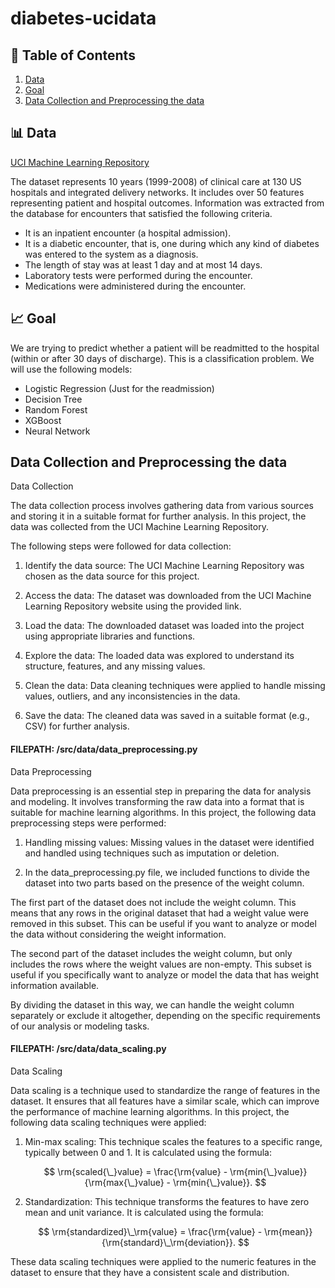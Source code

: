 # diabetes-ucidata

## 📝 Table of Contents
1. [Data](#📊-data)
2. [Goal](#📈-goal)
3. [Data Collection and Preprocessing the data](#data-collection-and-preprocessing-the-data)

## 📊 Data

[UCI Machine Learning Repository](https://archive.ics.uci.edu/dataset/296/diabetes+130-us+hospitals+for+years+1999-2008?fbclid=IwAR1K8yIAY03mM8Ipm6UQMjX5hW4hr3xbvKneoqDNR-93l2WPCqrXBjl59iM)

The dataset represents 10 years (1999-2008) of clinical care at 130 US hospitals and integrated delivery networks. It includes over 50 features representing patient and hospital outcomes. Information was extracted from the database for encounters that satisfied the following criteria.

- It is an inpatient encounter (a hospital admission).
- It is a diabetic encounter, that is, one during which any kind of diabetes was entered to the system as a diagnosis.
- The length of stay was at least 1 day and at most 14 days.
- Laboratory tests were performed during the encounter.
- Medications were administered during the encounter.

## 📈 Goal
We are trying to predict whether a patient will be readmitted to the hospital (within or after 30 days of discharge). This is a classification problem. We will use the following models:
- Logistic Regression (Just for the readmission)
- Decision Tree
- Random Forest
- XGBoost
- Neural Network

## Data Collection and Preprocessing the data
Data Collection

The data collection process involves gathering data from various sources and storing it in a suitable format for further analysis. In this project, the data was collected from the UCI Machine Learning Repository.

The following steps were followed for data collection:

1. Identify the data source: The UCI Machine Learning Repository was chosen as the data source for this project.

2. Access the data: The dataset was downloaded from the UCI Machine Learning Repository website using the provided link.

3. Load the data: The downloaded dataset was loaded into the project using appropriate libraries and functions.

4. Explore the data: The loaded data was explored to understand its structure, features, and any missing values.

5. Clean the data: Data cleaning techniques were applied to handle missing values, outliers, and any inconsistencies in the data.

6. Save the data: The cleaned data was saved in a suitable format (e.g., CSV) for further analysis.


#### FILEPATH: /src/data/data_preprocessing.py

Data Preprocessing

Data preprocessing is an essential step in preparing the data for analysis and modeling. It involves transforming the raw data into a format that is suitable for machine learning algorithms. In this project, the following data preprocessing steps were performed:

1. Handling missing values: Missing values in the dataset were identified and handled using techniques such as imputation or deletion.

2. In the data_preprocessing.py file, we included functions to divide the dataset into two parts based on the presence of the weight column.

The first part of the dataset does not include the weight column. This means that any rows in the original dataset that had a weight value were removed in this subset. This can be useful if you want to analyze or model the data without considering the weight information.

The second part of the dataset includes the weight column, but only includes the rows where the weight values are non-empty. This subset is useful if you specifically want to analyze or model the data that has weight information available.

By dividing the dataset in this way, we can handle the weight column separately or exclude it altogether, depending on the specific requirements of our analysis or modeling tasks.


#### FILEPATH: /src/data/data_scaling.py

Data Scaling

Data scaling is a technique used to standardize the range of features in the dataset. It ensures that all features have a similar scale, which can improve the performance of machine learning algorithms. In this project, the following data scaling techniques were applied:

1. Min-max scaling: This technique scales the features to a specific range, typically between 0 and 1. It is calculated using the formula:

    $$ \rm{scaled{\_}value} = \frac{\rm{value} - \rm{min{\_}value}}{\rm{max{\_}value} - \rm{min{\_}value}}. $$

2. Standardization: This technique transforms the features to have zero mean and unit variance. It is calculated using the formula:

    $$ \rm{standardized}\_\rm{value} = \frac{\rm{value} - \rm{mean}}{\rm{standard}\_\rm{deviation}}. $$

These data scaling techniques were applied to the numeric features in the dataset to ensure that they have a consistent scale and distribution.
